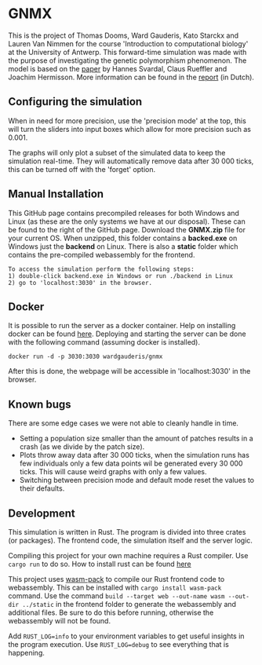 # GNMX
This is the project of Thomas Dooms, Ward Gauderis, Kato Starckx and Lauren Van Nimmen for the course 'Introduction to computational biology' at the University of Antwerp. 
This forward-time simulation was made with the purpose of investigating the genetic polymorphism phenomenon.
The model is based on the [paper](https://doi.org/10.1016/j.tpb.2014.11.002) by Hannes Svardal, Claus Rueffler and Joachim Hermisson.
More information can be found in the [report](report.pdf) (in Dutch).

## Configuring the simulation
When in need for more precision, use the 'precision mode' at the top,
this will turn the sliders into input boxes which allow for more precision such as 0.001.

The graphs will only plot a subset of the simulated data to keep the simulation real-time.
They will automatically remove data after 30 000 ticks, this can be turned off with the 'forget' option.

## Manual Installation
This GitHub page contains precompiled releases for both Windows and Linux (as these are the only systems we have at our disposal). 
These can be found to the right of the GitHub page. Download the **GNMX.zip** file for your current OS. 
When unzipped, this folder contains a **backed.exe** on Windows just the **backend** on Linux.
There is also a **static** folder which contains the pre-compiled webassembly for the frontend.

```
To access the simulation perform the following steps:
1) double-click backend.exe in Windows or run ./backend in Linux
2) go to 'localhost:3030' in the browser. 
```

## Docker
It is possible to run the server as a docker container. Help on installing docker can be found 
[here](https://docs.docker.com/get-docker/). 
Deploying and starting the server can be done with the following command (assuming docker is installed).

```
docker run -d -p 3030:3030 wardgauderis/gnmx
```

After this is done, the webpage will be accessible in 'localhost:3030' in the browser.


## Known bugs
There are some edge cases we were not able to cleanly handle in time.
- Setting a population size smaller than the amount of patches results in a crash (as we divide by the patch size).
- Plots throw away data after 30 000 ticks, when the simulation runs has few individuals only a few data points wil be generated every 30 000 ticks. 
  This will cause weird graphs with only a few values.
- Switching between precision mode and default mode reset the values to their defaults.

## Development
This simulation is written in Rust. The program is divided into three crates (or packages). 
The frontend code, the simulation itself and the server logic.

Compiling this project for your own machine requires a Rust compiler. Use ``cargo run`` to do so.
How to install rust can be found [here](https://www.rust-lang.org/tools/install)

This project uses [wasm-pack](https://github.com/rustwasm/wasm-pack) to compile our Rust frontend code to webassembly.
This can be installed with ``cargo install wasm-pack`` command.
Use the command ``build --target web --out-name wasm --out-dir ../static`` in the frontend folder to generate the webassembly and additional files.
Be sure to do this before running, otherwise the webassembly will not be found.

Add ``RUST_LOG=info`` to your environment variables to get useful insights in the program execution.
Use ``RUST_LOG=debug`` to see everything that is happening.
